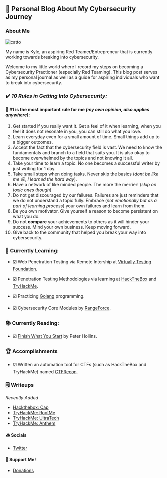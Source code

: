 ## 📖 Personal Blog About My Cybersecurity Journey

### About Me

![catto](https://avatars.githubusercontent.com/u/92630210?v=4&s=100)

My name is Kyle, an aspiring Red Teamer/Entrepreneur that is currently working towards breaking into cybersecurity.


Welcome to my little world where I record my steps on becoming a Cybersecurity Practioner (especially Red Teaming).
This blog post serves as my personal journal as well as a guide for aspiring individuals who want to break into cybersecurity.

### ✔️ *10 Rules in Getting Into Cybersecurity:*

#### 🥇 #1 is the most important rule for me *(my own opinion, also applies anywhere)*: 
1. Get started if you really want it. Get a feel of it when learning, when you feel it does not resonate in you, you can still do what you love.
2. Learn everyday even for a small amount of time. Small things add up to a bigger outcomes.
3. Accept the fact that the cybersecurity field is vast. We need to know the fundamentals and branch to a field that suits you. It is also okay to become overwhelmed by the topics and not knowing it all.
4. Take your time to learn a topic. No one becomes a successful writer by just writing for 1 day. 
5. Take small steps when doing tasks. Never skip the basics (*dont be like me 😩, I learned the hard way*).
6. Have a network of like minded people. The more the merrier! (*skip on toxic ones though*)
7. Do not get discouraged by our failures. Failures are just reminders that we do not understand a topic fully. Embrace (*not emotionally but as a part of learning process*) your own failures and learn from them.
8. Be you own motivator. Give yourself a reason to become persistent on what you do.
9. Do not **compare** your achievements to others as it will hinder your success. Mind your own business. Keep moving forward.
10. Give back to the community that helped you break your way into cybersecurity. 

### 📝 Currently Learning:

  * ☑️ Web Penetration Testing via Remote Intership at [Virtually Testing Foundation](https://virtuallytesting.com).
  
  * ☑️ Penetration Testing Methodologies via learning at [HackTheBox](https://hackthebox.com) and [TryHackMe](https://tryhackme.com).
  
  * ☑️ Practicing [Golang](https://golang.org) programming.
  
  * ☑️ Cybersecurity Core Modules by [RangeForce](https://rangeforce.com).
  
### 📚 Currently Reading:

  * ☑️ [Finish What You Start](https://www.amazon.com/Finish-What-You-Start-Self-Discipline/dp/1986622312) by Peter Hollins.

### 🏆 Accomplishments

  * ☑️ Written an automation tool for CTFs (such as HackTheBox and TryHackMe) named [CTFRecon](https://www.github.com/hambyhacks/CTFRecon).

### 🗒️ Writeups
    
*Recently Added*

  * [Hackthebox: Cap](https://hambyhacks.github.io/Writeups/HackTheBox/Cap/Cap)
  * [TryHackMe: RootMe](https://hambyhacks.github.io/Writeups/TryHackMe/RootMe/RootMe)
  * [TryHackMe: UltraTech](https://hambyhacks.github.io/Writeups/TryHackMe/UltraTech/UltraTech)
  * [TryHackMe: Anthem](http://hambyhacks.github.io/Writeups/TryHackMe/Anthem/Anthem)

#### 📥 Socials
- [Twitter](https://twitter.com/hambyhaxx)

#### 💝 Support Me!
- [Donations](./donationBox)
